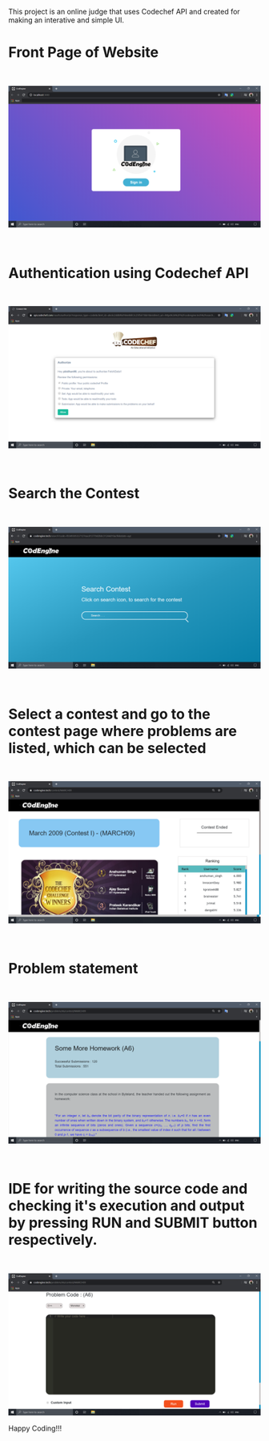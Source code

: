 This project is an online judge that uses Codechef API and created for making an interative and simple UI.
<br/>
# Front Page of Website

<br/>

![](public/CodEngine_front_view.png)

<br/>

# Authentication using Codechef API

<br/>

![](public/Auth_Page.png)

<br/>

# Search the Contest 

<br/>

![](public/Search_page.png)

<br/>

# Select a contest and go to the contest page where problems are listed, which can be selected

<br/>

![](public/Contest_page.png)

<br/>

# Problem statement

<br/>

![](public/Problem_page.png)

<br/>

# IDE for writing the source code and checking it's execution and output by pressing RUN and SUBMIT button respectively.

<br/>

![](public/text_editor.png)

Happy Coding!!!
